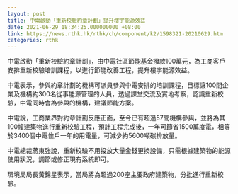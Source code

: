 ```yaml
---
layout: post
title: 中電啟動「重新校驗約章計劃」提升樓宇能源效益
date: 2021-06-29 18:34:25.000000000 +08:00
link: https://news.rthk.hk/rthk/ch/component/k2/1598321-20210629.htm
categories: rthk
---
```


中電啟動「重新校驗約章計劃」，由中電社區節能基金撥款100萬元，為工商客戶安排重新校驗培訓課程，以進行節能改善工程，提升樓宇能源效益。

中電表示，參與約章計劃的機構可派員參與中電安排的培訓課程，目標讓100間企業及機構約300名從事能源管理的人員，透過課堂交流及實地考察，認識重新校驗，中電同時會為參與的機構，建議節能方案。

中電說，工商業界對約章計劃反應正面，至今已有超過57間機構參與，並將為其100幢建築物進行重新校驗工程，預計工程完成後，一年可節省1500萬度電，相等於3400個中電住戶一年的用電量，可減少約5600噸碳排放量。

中電總裁蔣東強說，重新校驗不用投放大量金錢更換設備，只需根據建築物的能源使用狀況，調節或修正現有系統即可。

環境局局長黃錦星表示，當局將為超過200座主要政府建築物，分批進行重新校驗。
